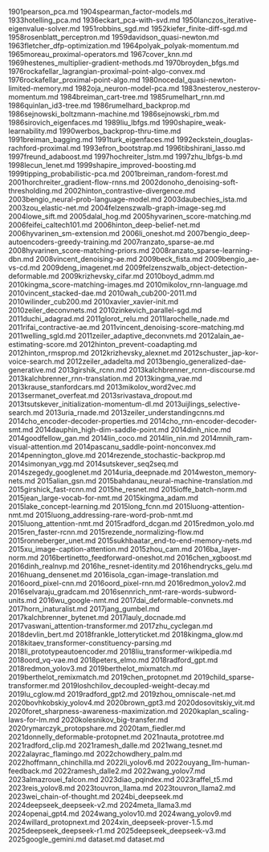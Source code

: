 1901pearson_pca.md
1904spearman_factor-models.md
1933hotelling_pca.md
1936eckart_pca-with-svd.md
1950lanczos_iterative-eigenvalue-solver.md
1951robbins_sgd.md
1952kiefer_finite-diff-sgd.md
1958rosenblatt_perceptron.md
1959davidson_quasi-newton.md
1963fletcher_dfp-optimization.md
1964polyak_polyak-momentum.md
1965moreau_proximal-operators.md
1967cover_knn.md
1969hestenes_multiplier-gradient-methods.md
1970broyden_bfgs.md
1976rockafellar_lagrangian-proximal-point-algo-convex.md
1976rockafellar_proximal-point-algo.md
1980nocedal_quasi-newton-limited-memory.md
1982oja_neuron-model-pca.md
1983nesterov_nesterov-momentum.md
1984breiman_cart-tree.md
1985rumelhart_rnn.md
1986quinlan_id3-tree.md
1986rumelhard_backprop.md
1986sejnowski_boltzmann-machine.md
1986sejnowski_rbm.md
1986sirovich_eigenfaces.md
1989liu_lbfgs.md
1990shapire_weak-learnability.md
1990werbos_backprop-thru-time.md
1991breiman_bagging.md
1991turk_eigenfaces.md
1992eckstein_douglas-rachford-proximal.md
1993efron_bootstrap.md
1996tibshirani_lasso.md
1997freund_adaboost.md
1997hochreiter_lstm.md
1997zhu_lbfgs-b.md
1998lecun_lenet.md
1999shapire_improved-boosting.md
1999tipping_probabilistic-pca.md
2001breiman_random-forest.md
2001horchreiter_gradient-flow-rnns.md
2002donoho_denoising-soft-thresholding.md
2002hinton_contrastive-divergence.md
2003bengio_neural-prob-language-model.md
2003daubechies_ista.md
2003zou_elastic-net.md
2004felzenszwalb-graph-image-seg.md
2004lowe_sift.md
2005dalal_hog.md
2005hyvarinen_score-matching.md
2006feifei_caltech101.md
2006hinton_deep-belief-net.md
2006hyvarinen_sm-extension.md
2006li_oneshot.md
2007bengio_deep-autoencoders-greedy-training.md
2007ranzato_sparse-ae.md
2008hyvarinen_score-matching-priors.md
2008ranzato_sparse-learning-dbn.md
2008vincent_denoising-ae.md
2009beck_fista.md
2009bengio_ae-vs-cd.md
2009deng_imagenet.md
2009felzenszwalb_object-detection-deformable.md
2009krizhevsky_cifar.md
2010boyd_admm.md
2010kingma_score-matching-images.md
2010mikolov_rnn-language.md
2010vincent_stacked-dae.md
2010wah_cub200-2011.md
2010wilinder_cub200.md
2010xavier_xavier-init.md
2010zeiler_deconvnets.md
2010zinkevich_parallel-sgd.md
2011duchi_adagrad.md
2011glorot_relu.md
2011larochelle_nade.md
2011rifai_contractive-ae.md
2011vincent_denoising-score-matching.md
2011welling_sgld.md
2011zeiler_adaptive_deconvnets.md
2012alain_ae-estimating-score.md
2012hinton_prevent-coadapting.md
2012hinton_rmsprop.md
2012krizhevsky_alexnet.md
2012schuster_jap-kor-voice-search.md
2012zeiler_adadelta.md
2013bengio_generalized-dae-generative.md
2013girshik_rcnn.md
2013kalchbrenner_rcnn-discourse.md
2013kalchbrenner_rnn-translation.md
2013kingma_vae.md
2013krause_stanfordcars.md
2013mikolov_word2vec.md
2013sermanet_overfeat.md
2013srivastava_dropout.md
2013tsutskever_initialization-momentum-dl.md
2013uijlings_selective-search.md
2013uria_rnade.md
2013zeiler_understandingcnns.md
2014cho_encoder-decoder-properties.md
2014cho_rnn-encoder-decoder-smt.md
2014dauphin_high-dim-saddle-point.md
2014dinh_nice.md
2014goodfellow_gan.md
2014lin_coco.md
2014lin_nin.md
2014mnih_ram-visual-attention.md
2014pascanu_saddle-point-nonconvex.md
2014pennington_glove.md
2014rezende_stochastic-backprop.md
2014simonyan_vgg.md
2014sutskever_seq2seq.md
2014szegedy_googlenet.md
2014uria_deepnade.md
2014weston_memory-nets.md
2015alian_gsn.md
2015bahdanau_neural-machine-translation.md
2015girshick_fast-rcnn.md
2015he_resnet.md
2015ioffe_batch-norm.md
2015jean_large-vocab-for-nmt.md
2015kingma_adam.md
2015lake_concept-learning.md
2015long_fcnn.md
2015luong-attention-nmt.md
2015luong_addressing-rare-word-prob-nmt.md
2015luong_attention-nmt.md
2015radford_dcgan.md
2015redmon_yolo.md
2015ren_faster-rcnn.md
2015rezende_normalizing-flow.md
2015ronneberger_unet.md
2015sukhbaatar_end-to-end-memory-nets.md
2015xu_image-caption-attention.md
2015zhou_cam.md
2016ba_layer-norm.md
2016bertinetto_feedforward-oneshot.md
2016chen_xgboost.md
2016dinh_realnvp.md
2016he_resnet-identity.md
2016hendrycks_gelu.md
2016huang_densenet.md
2016isola_cgan-image-translation.md
2016oord_pixel-cnn.md
2016oord_pixel-rnn.md
2016redmon_yolov2.md
2016selvaraju_gradcam.md
2016sennrich_nmt-rare-words-subword-units.md
2016wu_google-nmt.md
2017dai_deformable-convnets.md
2017horn_inaturalist.md
2017jang_gumbel.md
2017kalchbrenner_bytenet.md
2017lauly_docnade.md
2017vaswani_attention-transformer.md
2017zhu_cyclegan.md
2018devlin_bert.md
2018frankle_lotteryticket.md
2018kingma_glow.md
2018kitaev_transformer-constituency-parsing.md
2018li_prototypeautoencoder.md
2018liu_transformer-wikipedia.md
2018oord_vq-vae.md
2018peters_elmo.md
2018radford_gpt.md
2018redmon_yolov3.md
2019berthelot_mixmatch.md
2019berthelot_remixmatch.md
2019chen_protopnet.md
2019child_sparse-transformer.md
2019loshchilov_decoupled-weight-decay.md
2019lu_cglow.md
2019radford_gpt2.md
2019zhou_omniscale-net.md
2020bovhkobskiy_yolov4.md
2020brown_gpt3.md
2020dosovitskiy_vit.md
2020foret_sharpness-awareness-maximization.md
2020kaplan_scaling-laws-for-lm.md
2020kolesnikov_big-transfer.md
2020rymarczyk_protopshare.md
2020tam_fiedler.md
2021donnelly_deformable-protopnet.md
2021nauta_prototree.md
2021radford_clip.md
2021ramesh_dalle.md
2021wang_tesnet.md
2022alayrac_flamingo.md
2022chowdhery_palm.md
2022hoffmann_chinchilla.md
2022li_yolov6.md
2022ouyang_llm-human-feedback.md
2022ramesh_dalle2.md
2022wang_yolov7.md
2023almazrouei_falcon.md
2023diao_pqindex.md
2023raffel_t5.md
2023reis_yolov8.md
2023touvron_llama.md
2023touvron_llama2.md
2023wei_chain-of-thought.md
2024bi_deepseek.md
2024deepseek_deepseek-v2.md
2024meta_llama3.md
2024openai_gpt4.md
2024wang_yolov10.md
2024wang_yolov9.md
2024willard_protopnext.md
2024xin_deepseek-prover-1.5.md
2025deepseek_deepseek-r1.md
2025deepseek_deepseek-v3.md
2025google_gemini.md
dataset.md
dataset.md
